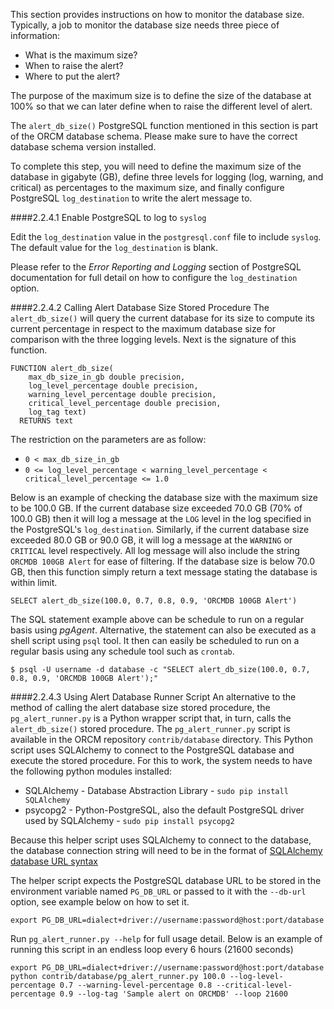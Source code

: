 This section provides instructions on how to monitor the database size.  Typically, a job to monitor the database size needs three piece of information:
* What is the maximum size?
* When to raise the alert?
* Where to put the alert?

The purpose of the maximum size is to define the size of the database at 100% so that we can later define when to raise the different level of alert. 

The `alert_db_size()` PostgreSQL function mentioned in this section is part of the ORCM database schema.  Please make sure to have the correct database schema version installed.

To complete this step, you will need to define the maximum size of the database in gigabyte (GB), define three levels for logging (log, warning, and critical) as percentages to the maximum size, and finally configure PostgreSQL `log_destination` to write the alert message to.

####2.2.4.1 Enable PostgreSQL to log to `syslog`

Edit the `log_destination` value in the `postgresql.conf` file to include `syslog`.  The default value for the `log_destination` is blank. 

Please refer to the _Error Reporting and Logging_ section of PostgreSQL documentation for full detail on how to configure the `log_destination` option.


####2.2.4.2 Calling Alert Database Size Stored Procedure 
The `alert_db_size()` will query the current database for its size to compute its current percentage in respect to the maximum database size for comparison with the three logging levels.  Next is the signature of this function.

```
FUNCTION alert_db_size(
    max_db_size_in_gb double precision,
    log_level_percentage double precision,
    warning_level_percentage double precision,
    critical_level_percentage double precision,
    log_tag text) 
  RETURNS text
```

The restriction on the parameters are as follow:

* `0 < max_db_size_in_gb`
* `0 <= log_level_percentage < warning_level_percentage < critical_level_percentage <= 1.0`

Below is an example of checking the database size with the maximum size to be 100.0 GB.  If the current database size exceeded 70.0 GB (70% of 100.0 GB) then it will log a message at the `LOG` level in the log specified in the PostgreSQL's `log_destination`.  Similarly, if the current database size exceeded 80.0 GB or 90.0 GB, it will log a message at the `WARNING` or `CRITICAL` level respectively.  All log message will also include the string `ORCMDB 100GB Alert` for ease of filtering.  If the database size is below 70.0 GB, then this function simply return a text message stating the database is within limit.

```
SELECT alert_db_size(100.0, 0.7, 0.8, 0.9, 'ORCMDB 100GB Alert')
```

The SQL statement example above can be schedule to run on a regular basis using _pgAgent_.  Alternative, the statement can also be executed as a shell script using `psql` tool.  It then can easily be scheduled to run on a regular basis using any schedule tool such as `crontab`.  

```
$ psql -U username -d database -c "SELECT alert_db_size(100.0, 0.7, 0.8, 0.9, 'ORCMDB 100GB Alert');"
```


####2.2.4.3 Using Alert Database Runner Script
An alternative to the method of calling the alert database size stored procedure, the `pg_alert_runner.py` is a Python wrapper script that, in turn, calls the `alert_db_size()` stored procedure.  The `pg_alert_runner.py` script is available in the ORCM repository `contrib/database` directory.  This Python script uses SQLAlchemy to connect to the PostgreSQL database and execute the stored procedure.  For this to work, the system needs to have the following python modules installed:
* SQLAlchemy - Database Abstraction Library - `sudo pip install SQLAlchemy`
* psycopg2 - Python-PostgreSQL, also the default PostgreSQL driver used by SQLAlchemy - `sudo pip install psycopg2`

Because this helper script uses SQLAlchemy to connect to the database, the database connection string will need to be in the format of [SQLAlchemy database URL syntax](http://docs.sqlalchemy.org/en/latest/core/engines.html#database-urls) 

The helper script expects the PostgreSQL database URL to be stored in the environment variable named `PG_DB_URL` or passed to it with the `--db-url` option, see example below on how to set it.

```
export PG_DB_URL=dialect+driver://username:password@host:port/database
```

Run `pg_alert_runner.py --help` for full usage detail.  Below is an example of running this script in an endless loop every 6 hours (21600 seconds)

```
export PG_DB_URL=dialect+driver://username:password@host:port/database 
python contrib/database/pg_alert_runner.py 100.0 --log-level-percentage 0.7 --warning-level-percentage 0.8 --critical-level-percentage 0.9 --log-tag 'Sample alert on ORCMDB' --loop 21600
```
